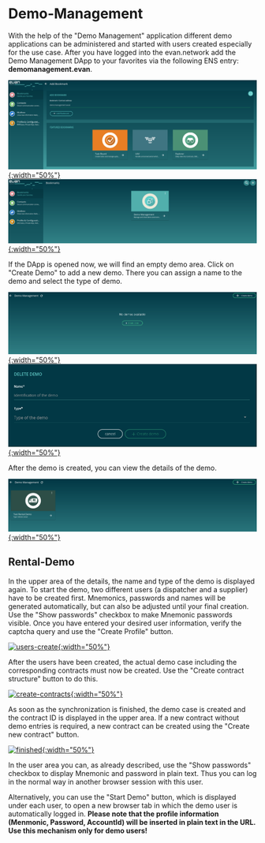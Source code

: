 # Demo-Management

With the help of the "Demo Management" application different demo applications can be administered and started with users created especially for the use case. After you have logged into the evan.network add the Demo Management DApp to your favorites via the following ENS entry: **demomanagement.evan**.

[![ens-address](/dapps/dapps/demo-management/ens-address.png){:width="50%"}](/dapps/dapps/demo-management/ens-address.png)
[![favorites](/dapps/dapps/demo-management/favorites.png){:width="50%"}](/dapps/dapps/demo-management/favorites.png)

If the DApp is opened now, we will find an empty demo area. Click on "Create Demo" to add a new demo. There you can assign a name to the demo and select the type of demo.

[![empty](/dapps/dapps/demo-management/empty.png){:width="50%"}](/dapps/dapps/demo-management/empty.png)
[![create-demo](/dapps/dapps/demo-management/create-demo.png){:width="50%"}](/dapps/dapps/demo-management/create-demo.png)

After the demo is created, you can view the details of the demo.

[![overview](/dapps/dapps/demo-management/overview.png){:width="50%"}](/dapps/dapps/demo-management/overview.png)

## Rental-Demo

In the upper area of the details, the name and type of the demo is displayed again. To start the demo, two different users (a dispatcher and a supplier) have to be created first. Mnemonics, passwords and names will be generated automatically, but can also be adjusted until your final creation. Use the "Show passwords" checkbox to make Mnemonic passwords visible. Once you have entered your desired user information, verify the captcha query and use the "Create Profile" button.

[![users-create](/dapps/dapps/demo-management/users-create.png){:width="50%"}](/dapps/dapps/demo-management/rental-users-create.png)

After the users have been created, the actual demo case including the corresponding contracts must now be created. Use the "Create contract structure" button to do this.

[![create-contracts](/dapps/dapps/demo-management/create-contracts.png){:width="50%"}](/dapps/dapps/demo-management/rental-create-contracts.png)

As soon as the synchronization is finished, the demo case is created and the contract ID is displayed in the upper area. If a new contract without demo entries is required, a new contract can be created using the "Create new contract" button.

[![finished](/dapps/dapps/demo-management/finished.png){:width="50%"}](/dapps/dapps/demo-management/rental-finished.png)

In the user area you can, as already described, use the "Show passwords" checkbox to display Mnemonic and password in plain text. Thus you can log in the normal way in another browser session with this user.

Alternatively, you can use the "Start Demo" button, which is displayed under each user, to open a new browser tab in which the demo user is automatically logged in. **Please note that the profile information (Menmonic, Password, AccountId) will be inserted in plain text in the URL. Use this mechanism only for demo users!**
